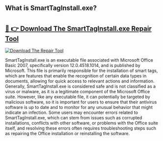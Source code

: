 ## What is SmartTagInstall.exe? 

# <h2><a href="https://exedetect.com/download.php?SmartTagInstall.exe">🔗 👉 Download The SmartTagInstall.exe Repair Tool</a></h2>

[![Download The Repair Tool](https://exedetect.com/download-button.jpg)](https://exedetect.com/download.php?SmartTagInstall.exe)

SmartTagInstall.exe is an executable file associated with Microsoft Office Basic 2007, specifically version 12.0.4518.1014, and is published by Microsoft. This file is primarily responsible for the installation of smart tags, which are features that enable the recognition of certain data types in documents, allowing for quick access to relevant actions and information. Generally, SmartTagInstall.exe is considered safe and is not classified as a virus or malware, as it is a legitimate component of the Microsoft Office suite. However, like any executable file, it can potentially be targeted by malicious software, so it is important for users to ensure that their antivirus software is up to date and to monitor for any unusual behavior that might indicate an infection. Some users may encounter errors related to SmartTagInstall.exe, which can stem from issues such as corrupted installations, conflicts with other software, or problems with the Office suite itself, and resolving these errors often requires troubleshooting steps such as repairing the Office installation or reinstalling the software.